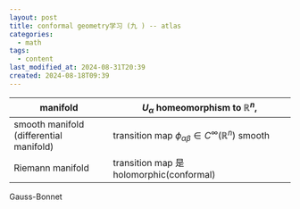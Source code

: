 ```yaml
---
layout: post
title: conformal geometry学习 (九 ) -- atlas
categories:
  - math
tags:
  - content
last_modified_at: 2024-08-31T20:39
created: 2024-08-18T09:39
---
```


| manifold                                   | $U_\alpha$ homeomorphism to $\mathbb R^n$,                          |
| ------------------------------------------ | ------------------------------------------------------------------- |
| smooth manifold<br>(differential manifold) | transition map $\phi_{\alpha\beta}\in C^\infty(\mathbb R^n)$ smooth |
| Riemann manifold                           | transition map 是holomorphic(conformal)                              |


Gauss-Bonnet